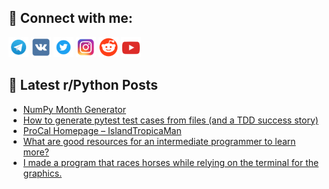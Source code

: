 ## 🔎 Connect with me:
[<img src="https://github.com/bullbesh/bullbesh/blob/main/images/Telegram.png" width="32" height="32" />](https://t.me/bullbesh)
[<img src="https://github.com/bullbesh/bullbesh/blob/main/images/VK.png" width="32" height="32" />](https://vk.com/bullbesh)
[<img src="https://github.com/bullbesh/bullbesh/blob/main/images/Twitter.png" width="32" height="32" />](https://twitter.com/bullbesh1)
[<img src="https://github.com/bullbesh/bullbesh/blob/main/images/Instagram.png" width="32" height="32" />](https://www.instagram.com/bullbesh)
[<img src="https://github.com/bullbesh/bullbesh/blob/main/images/Reddit.png" width="32" height="32" />](https://www.reddit.com/user/bullbesh)
[<img src="https://github.com/bullbesh/bullbesh/blob/main/images/YouTube.png" width="32" height="32" />](https://www.youtube.com/channel/UCtfjRs6uzgq5mfm8S06WTcg)

## 📕 Latest r/Python Posts
<!-- BLOG-POST-LIST:START -->
- [NumPy Month Generator](https://www.reddit.com/r/Python/comments/ytuemm/numpy_month_generator/)
- [How to generate pytest test cases from files &lpar;and a TDD success story&rpar;](https://www.reddit.com/r/Python/comments/yttpns/how_to_generate_pytest_test_cases_from_files_and/)
- [ProCal Homepage – IslandTropicaMan](https://www.reddit.com/r/Python/comments/yttitx/procal_homepage_islandtropicaman/)
- [What are good resources for an intermediate programmer to learn more?](https://www.reddit.com/r/Python/comments/ytpdh9/what_are_good_resources_for_an_intermediate/)
- [I made a program that races horses while relying on the terminal for the graphics.](https://www.reddit.com/r/Python/comments/ytow1d/i_made_a_program_that_races_horses_while_relying/)
<!-- BLOG-POST-LIST:END -->

